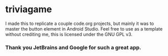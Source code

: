 # triviagame
I made this to replicate a couple code.org projects, but mainly it was to master the button element in Android Studio.
Feel free to use as a template without crediting me, this is licensed under the GNU GPL v3.
### Thank you JetBrains and Google for such a great app.
